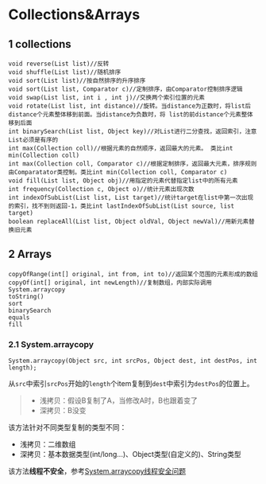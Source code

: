 ﻿# Collections&Arrays

## 1 collections

```
void reverse(List list)//反转
void shuffle(List list)//随机排序
void sort(List list)//按自然排序的升序排序
void sort(List list, Comparator c)//定制排序，由Comparator控制排序逻辑
void swap(List list, int i , int j)//交换两个索引位置的元素
void rotate(List list, int distance)//旋转。当distance为正数时，将list后distance个元素整体移到前面。当distance为负数时，将 list的前distance个元素整体移到后面
int binarySearch(List list, Object key)//对List进行二分查找，返回索引，注意List必须是有序的
int max(Collection coll)//根据元素的自然顺序，返回最大的元素。 类比int min(Collection coll)
int max(Collection coll, Comparator c)//根据定制排序，返回最大元素，排序规则由Comparatator类控制。类比int min(Collection coll, Comparator c)
void fill(List list, Object obj)//用指定的元素代替指定list中的所有元素
int frequency(Collection c, Object o)//统计元素出现次数
int indexOfSubList(List list, List target)//统计target在list中第一次出现的索引，找不到则返回-1，类比int lastIndexOfSubList(List source, list target)
boolean replaceAll(List list, Object oldVal, Object newVal)//用新元素替换旧元素
```

## 2 Arrays

```
copyOfRange(int[] original, int from, int to)//返回某个范围的元素形成的数组
copyOf(int[] original, int newLength)//复制数组，内部实际调用System.arraycopy
toString()
sort
binarySearch
equals
fill
```

### 2.1 System.arraycopy

`System.arraycopy(Object src, int srcPos, Object dest, int destPos, int length);`

从`src`中索引`srcPos`开始的`length`个item复制到`dest`中索引为`destPos`的位置上。

>* 浅拷贝：假设B复制了A，当修改A时，B也跟着变了
>* 深拷贝：B没变

该方法针对不同类型复制的类型不同：

* 浅拷贝：二维数组
* 深拷贝：基本数据类型(int/long...)、Object类型(自定义的)、String类型

该方法**线程不安全**，参考[System.arraycopy线程安全问题](https://qgao233.github.io/qgaoFacedProblems/work/5_28/)